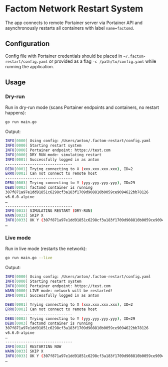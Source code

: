 # Factom Network Restart System
The app connects to remote Portainer server via Portainer API and asynchronously restarts all containers with label `name=factomd`.

## Configuration
Config file with Portainer credentials should be placed in `~/.factom-restart/config.yaml` or provided as a flag `-c /path/to/config.yaml` while running the application.

## Usage
### Dry-run
Run in dry-run mode (scans Portainer endpoints and containers, no restart happens):
```bash
go run main.go
```
Output:
```bash
INFO[0000] Using config: /Users/anton/.factom-restart/config.yaml 
INFO[0000] Starting restart system                      
INFO[0000] Portainer endpoint: https://test.com 
INFO[0000] DRY RUN mode: simulating restart             
INFO[0001] Successfully logged in as anton
------------------------------
DEBU[0001] Trying connecting to X (xxx.xxx.xxx.xxx), ID=2 
ERRO[0001] Can not connect to remote host
------------------------------
DEBU[0003] Trying connecting to Y (yyy.yyy.yyy.yyy), ID=29 
DEBU[0003] factomd container is running
307f871a97e1dd91851c6298cf3a183f1709d908810b0059ce9094622bb78126
v6.6.0-alpine
…
------------------------------
INFO[0033] SIMULATING RESTART (DRY-RUN)                 
WARN[0033] SKIP X                                       
INFO[0033] OK Y (307f871a97e1dd91851c6298cf3a183f1709d908810b0059ce9094622bb78126)
…
```

### Live mode
Run in live mode (restarts the network):
```bash
go run main.go --live
```
Output:
```bash
INFO[0000] Using config: /Users/anton/.factom-restart/config.yaml 
INFO[0000] Starting restart system                      
INFO[0000] Portainer endpoint: https://test.com 
WARN[0000] LIVE mode: network will be restarted!             
INFO[0001] Successfully logged in as anton
------------------------------
DEBU[0001] Trying connecting to X (xxx.xxx.xxx.xxx), ID=2 
ERRO[0001] Can not connect to remote host
------------------------------
DEBU[0003] Trying connecting to Y (yyy.yyy.yyy.yyy), ID=29 
DEBU[0003] factomd container is running
307f871a97e1dd91851c6298cf3a183f1709d908810b0059ce9094622bb78126
v6.6.0-alpine
…
------------------------------
INFO[0033] RESTARTING NOW                 
WARN[0033] SKIP X                                       
INFO[0033] OK Y (307f871a97e1dd91851c6298cf3a183f1709d908810b0059ce9094622bb78126)
…
```
